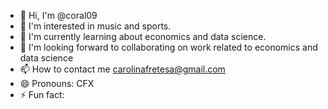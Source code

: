 - 👋 Hi, I'm @coral09
- 👀 I'm interested in music and sports.
- 🌱 I'm currently learning about economics and data science.
- 💞️ I'm looking forward to collaborating on work related to economics and data science
- 📫 How to contact me carolinafretesa@gmail.com
- 😄 Pronouns: CFX
- ⚡ Fun fact:

<!---
coral09/coral09 is a ✨ special ✨ repository because its `README.md` (this file) appears on your GitHub profile.
You can click the Preview link to take a look at your changes.
--->
